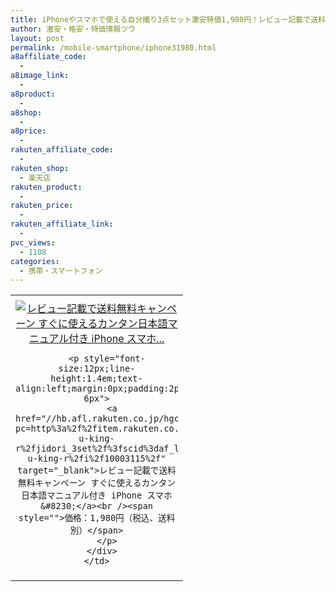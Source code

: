 ```yaml
---
title: iPhoneやスマホで使える自分撮り3点セット激安特価1,980円！レビュー記載で送料無料！
author: 激安・格安・特価情報ツウ
layout: post
permalink: /mobile-smartphone/iphone31980.html
a8affiliate_code:
  -
a8image_link:
  -
a8product:
  -
a8shop:
  -
a8price:
  -
rakuten_affiliate_code:
  -
rakuten_shop:
  - 楽天店
rakuten_product:
  -
rakuten_price:
  -
rakuten_affiliate_link:
  -
pvc_views:
  - 1108
categories:
  - 携帯・スマートフォン
---
```

<table border="0" cellpadding="0" cellspacing="0">
  <tr>
    <td valign="top">
      <div style="border:1px none;margin:0px;padding:6px 0px;width:260px;text-align:center;float:left">
        <a href="//hb.afl.rakuten.co.jp/hgc/130dfaae.f521be02.130dfaaf.2af287de/?pc=http%3a%2f%2fitem.rakuten.co.jp%2fauc-u-king-r%2fjidori_3set%2f%3fscid%3daf_link_tbl&m=http%3a%2f%2fm.rakuten.co.jp%2fauc-u-king-r%2fi%2f10003115%2f" target="_blank"><img src="//hbb.afl.rakuten.co.jp/hgb/?pc=http%3a%2f%2fthumbnail.image.rakuten.co.jp%2f%400_mall%2fauc-u-king-r%2fcabinet%2f03867092%2fjidori_3set_main2.jpg%3f_ex%3d240x240&m=http%3a%2f%2fthumbnail.image.rakuten.co.jp%2f%400_mall%2fauc-u-king-r%2fcabinet%2f03867092%2fjidori_3set_main2.jpg" alt="レビュー記載で送料無料キャンペーン すぐに使えるカンタン日本語マニュアル付き iPhone スマホ..." border="0" style="margin:0px;padding:0px" /></a>

        <p style="font-size:12px;line-height:1.4em;text-align:left;margin:0px;padding:2px 6px">
          <a href="//hb.afl.rakuten.co.jp/hgc/130dfaae.f521be02.130dfaaf.2af287de/?pc=http%3a%2f%2fitem.rakuten.co.jp%2fauc-u-king-r%2fjidori_3set%2f%3fscid%3daf_link_tbl&m=http%3a%2f%2fm.rakuten.co.jp%2fauc-u-king-r%2fi%2f10003115%2f" target="_blank">レビュー記載で送料無料キャンペーン すぐに使えるカンタン日本語マニュアル付き iPhone スマホ&#8230;</a><br /><span style="">価格：1,980円（税込、送料別）</span>
        </p>
      </div>
    </td>
  </tr>
</table>